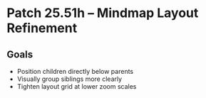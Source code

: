 # Patch 25.51h – Mindmap Layout Refinement

## Goals
- Position children directly below parents
- Visually group siblings more clearly
- Tighten layout grid at lower zoom scales
